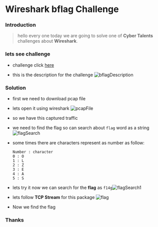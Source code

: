 # Wireshark bflag Challenge

### Introduction

> hello every one today we are going to solve one of **Cyber Talents** challenges about **Wireshark**.

### lets see challenge

- challenge click [here](https://cybertalents.com/learn/introduction-to-cybersecurity/20-wireshark/challenges/bflag)

- this is the description for the challenge ![bflagDescription](https://user-images.githubusercontent.com/83983701/231558165-76167a81-5e36-4c6e-a353-71d029861232.png)


### Solution

- first we need to download pcap file
- lets open it using wireshark ![pcapFile](https://user-images.githubusercontent.com/83983701/231558294-5d3d4915-63f0-4eec-9522-5ba39b247200.png)
- so we have this captured traffic
- we need to find the flag so can search about ```flag``` word as a string ![flagSearch](https://user-images.githubusercontent.com/83983701/231558378-f7fa53b2-1f67-480e-be81-4a8c924ddf48.png)
- some times there are characters represent as number as follow:

  ```
  Number : character
  0 : O 
  1 : L
  2 : Z
  3 : E
  4 : A
  5 : S
  ```

- lets try it now we can search for the **flag**  as `f14g`![flagSearch1](https://user-images.githubusercontent.com/83983701/231558443-c6ce6abe-3ed2-45a5-be97-2db649875abc.png)
- lets follow **TCP  Stream** for this package ![flag](https://user-images.githubusercontent.com/83983701/231558488-1cf701a0-0954-4d68-84a6-44731354f1a1.png)
- Now we find the flag

### Thanks
